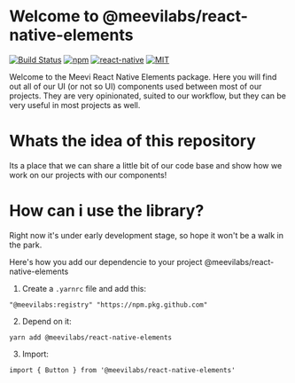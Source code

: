 # Welcome to @meevilabs/react-native-elements

[![Build Status][check-badge]][workflows]
[![npm][npm-badge]][npm]
[![react-native][rn-badge]][rn]
[![MIT][license-badge]][license]

[npm-badge]: https://img.shields.io/npm/v/@meevilabs/react-native-elements.svg
[npm]: https://www.npmjs.com/package/@meevilabs/react-native-elements
[rn]: https://facebook.github.io/react-native
[rn-badge]: https://img.shields.io/badge/react--native-v0.61-05A5D1.svg
[license-badge]: https://img.shields.io/dub/l/vibe-d.svg
[license]: https://raw.githubusercontent.com/meevilabs/react-native-element/master/LICENSE.md
[workflows]: https://github.com/meevilabs/react-native-elements/actions
[check-badge]: https://github.com/meevilabs/react-native-elements/workflows/check/badge.svg

Welcome to the Meevi React Native Elements package. Here you will find out all of our UI (or not so UI) components used between most of our projects. They are very opinionated, suited to our workflow, but they can be very useful in most projects as well.

# Whats the idea of this repository

Its a place that we can share a little bit of our code base and show how we work on our projects with our components!

# How can i use the library?

Right now it's under early development stage, so hope it won't be a walk in the park.

Here's how you add our dependencie to your project @meevilabs/react-native-elements

1. Create a `.yarnrc` file and add this:

```
"@meevilabs:registry" "https://npm.pkg.github.com"
```

2. Depend on it:

```
yarn add @meevilabs/react-native-elements
```

3. Import:

```
import { Button } from '@meevilabs/react-native-elements'
```
